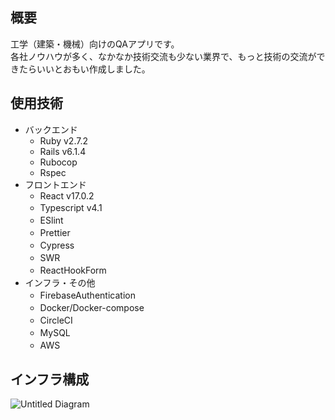 ## 概要
  工学（建築・機械）向けのQAアプリです。  
  各社ノウハウが多く、なかなか技術交流も少ない業界で、もっと技術の交流ができたらいいとおもい作成しました。
  
## 使用技術
  * バックエンド  
    * Ruby v2.7.2  
    * Rails v6.1.4  
    * Rubocop  
    * Rspec  
  * フロントエンド  
    * React v17.0.2  
    * Typescript v4.1  　　
    * ESlint　　
    * Prettier　　
    * Cypress　　
    * SWR　　
    * ReactHookForm　　
  * インフラ・その他　　
    * FirebaseAuthentication　　
    * Docker/Docker-compose　　
    * CircleCI　　
    * MySQL　　
    * AWS　　
 
## インフラ構成
![Untitled Diagram](https://user-images.githubusercontent.com/68313834/149665812-00d0c033-7493-40d2-b133-dae9118fad34.jpg)
